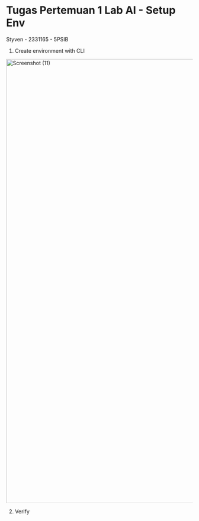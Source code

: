 # Tugas Pertemuan 1 Lab AI - Setup Env
Styven - 2331165 - 5PSIB
1. Create environment with CLI
<img width="1920" height="1200" alt="Screenshot (11)" src="https://github.com/user-attachments/assets/7bdf49fe-6219-4d69-ad4e-bb9739227932" />

2. Verify 
